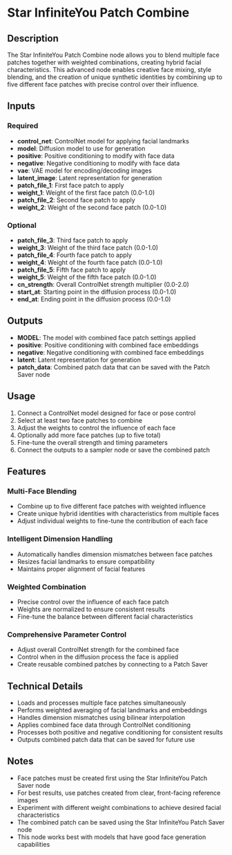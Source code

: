 # Star InfiniteYou Patch Combine

## Description
The Star InfiniteYou Patch Combine node allows you to blend multiple face patches together with weighted combinations, creating hybrid facial characteristics. This advanced node enables creative face mixing, style blending, and the creation of unique synthetic identities by combining up to five different face patches with precise control over their influence.

## Inputs

### Required
- **control_net**: ControlNet model for applying facial landmarks
- **model**: Diffusion model to use for generation
- **positive**: Positive conditioning to modify with face data
- **negative**: Negative conditioning to modify with face data
- **vae**: VAE model for encoding/decoding images
- **latent_image**: Latent representation for generation
- **patch_file_1**: First face patch to apply
- **weight_1**: Weight of the first face patch (0.0-1.0)
- **patch_file_2**: Second face patch to apply
- **weight_2**: Weight of the second face patch (0.0-1.0)

### Optional
- **patch_file_3**: Third face patch to apply
- **weight_3**: Weight of the third face patch (0.0-1.0)
- **patch_file_4**: Fourth face patch to apply
- **weight_4**: Weight of the fourth face patch (0.0-1.0)
- **patch_file_5**: Fifth face patch to apply
- **weight_5**: Weight of the fifth face patch (0.0-1.0)
- **cn_strength**: Overall ControlNet strength multiplier (0.0-2.0)
- **start_at**: Starting point in the diffusion process (0.0-1.0)
- **end_at**: Ending point in the diffusion process (0.0-1.0)

## Outputs
- **MODEL**: The model with combined face patch settings applied
- **positive**: Positive conditioning with combined face embeddings
- **negative**: Negative conditioning with combined face embeddings
- **latent**: Latent representation for generation
- **patch_data**: Combined patch data that can be saved with the Patch Saver node

## Usage
1. Connect a ControlNet model designed for face or pose control
2. Select at least two face patches to combine
3. Adjust the weights to control the influence of each face
4. Optionally add more face patches (up to five total)
5. Fine-tune the overall strength and timing parameters
6. Connect the outputs to a sampler node or save the combined patch

## Features

### Multi-Face Blending
- Combine up to five different face patches with weighted influence
- Create unique hybrid identities with characteristics from multiple faces
- Adjust individual weights to fine-tune the contribution of each face

### Intelligent Dimension Handling
- Automatically handles dimension mismatches between face patches
- Resizes facial landmarks to ensure compatibility
- Maintains proper alignment of facial features

### Weighted Combination
- Precise control over the influence of each face patch
- Weights are normalized to ensure consistent results
- Fine-tune the balance between different facial characteristics

### Comprehensive Parameter Control
- Adjust overall ControlNet strength for the combined face
- Control when in the diffusion process the face is applied
- Create reusable combined patches by connecting to a Patch Saver

## Technical Details
- Loads and processes multiple face patches simultaneously
- Performs weighted averaging of facial landmarks and embeddings
- Handles dimension mismatches using bilinear interpolation
- Applies combined face data through ControlNet conditioning
- Processes both positive and negative conditioning for consistent results
- Outputs combined patch data that can be saved for future use

## Notes
- Face patches must be created first using the Star InfiniteYou Patch Saver node
- For best results, use patches created from clear, front-facing reference images
- Experiment with different weight combinations to achieve desired facial characteristics
- The combined patch can be saved using the Star InfiniteYou Patch Saver node
- This node works best with models that have good face generation capabilities
